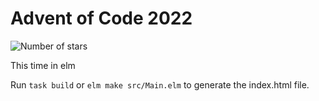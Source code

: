 # Advent of Code 2022

![Number of stars](https://img.shields.io/badge/Advent_Of_Code_2022-8_*-success)

This time in elm

Run `task build` or `elm make src/Main.elm` to generate the index.html file.
